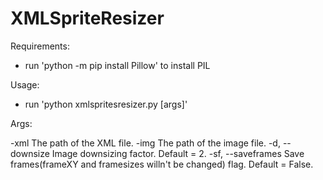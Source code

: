 # XMLSpriteResizer

Requirements:
 * run 'python -m pip install Pillow' to install PIL

Usage:
* run 'python xmlspritesresizer.py [args]'

Args:

  -xml                  The path of the XML file.
  -img                  The path of the image file.
  -d, --downsize        Image downsizing factor. Default = 2.
  -sf, --saveframes     Save frames(frameXY and framesizes willn't be changed) flag. Default = False.
